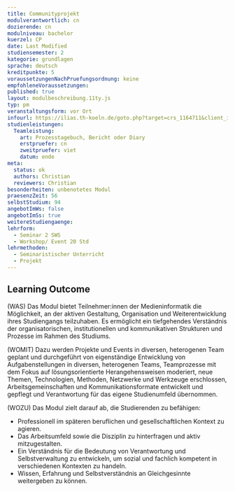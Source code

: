 ```yaml
---
title: Communityprojekt
modulverantwortlich: cn
dozierende: cn
modulniveau: bachelor
kuerzel: CP
date: Last Modified
studiensemester: 2
kategorie: grundlagen
sprache: deutsch
kreditpunkte: 5
voraussetzungenNachPruefungsordnung: keine
empfohleneVoraussetzungen: 
published: true
layout: modulbeschreibung.11ty.js
typ: pm
veranstaltungsform: vor Ort
infourl: https://ilias.th-koeln.de/goto.php?target=crs_1164711&client_id=ILIAS_FH_Koeln
studienleistungen:
  Teamleistung:
    art: Prozesstagebuch, Bericht oder Diary
    erstpruefer: cn
    zweitpruefer: viet
    datum: ende
meta:
  status: ok
  authors: Christian
  reviewers: Christian
besonderheiten: unbenotetes Modul
praesenzZeit: 56
selbstStudium: 94
angebotImWs: false
angebotImSs: true
weitereStudiengaenge: 
lehrform:
  - Seminar 2 SWS
  - Workshop/ Event 20 Std 
lehrmethoden:
  - Seminaristischer Unterricht
  - Projekt
---
```


## Learning Outcome

(WAS) Das Modul bietet Teilnehmer\:innen der Medieninformatik die Möglichkeit, an der aktiven Gestaltung, Organisation und Weiterentwicklung ihres Studiengangs teilzuhaben. Es ermöglicht ein tiefgehendes Verständnis der organisatorischen, institutionellen und kommunikativen Strukturen und Prozesse im Rahmen des Studiums.

(WOMIT) Dazu werden Projekte und Events in diversen, heterogenen Team geplant und durchgeführt von eigenständige Entwicklung von Aufgabenstellungen in diversen, heterogenen Teams, Teamprozesse mit dem Fokus auf lösungsorientierte Herangehensweisen moderiert, neue Themen, Technologien, Methoden, Netzwerke und Werkzeuge erschlossen, Arbeitsgemeinschaften und Kommunikationsformate entwickelt und gepflegt und Verantwortung für das eigene Studienumfeld übernommen.

(WOZU) Das Modul zielt darauf ab, die Studierenden zu befähigen:
- Professionell im späteren beruflichen und gesellschaftlichen Kontext zu agieren.
- Das Arbeitsumfeld sowie die Disziplin zu hinterfragen und aktiv mitzugestalten.
- Ein Verständnis für die Bedeutung von Verantwortung und Selbstverwaltung zu entwickeln, um sozial und fachlich kompetent in verschiedenen Kontexten zu handeln.
- Wissen, Erfahrung und Selbstverständnis an Gleichgesinnte weitergeben zu können.
